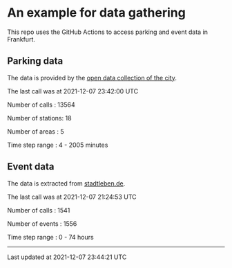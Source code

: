 # An example for data gathering

This repo uses the GitHub Actions to access parking and event data in Frankfurt.

## Parking data
The data is provided by the [open data collection of the city](https://www.offenedaten.frankfurt.de/).

The last call was at 2021-12-07 23:42:00 UTC

Number of calls   : 13564

Number of stations:    18

Number of areas   :     5

Time step range   :     4 -  2005 minutes


## Event data
The data is extracted from [stadtleben.de](https://stadtleben.de/frankfurt/).

The last call was at 2021-12-07 21:24:53 UTC

Number of calls   : 1541

Number of events  : 1556

Time step range   :    0 -   74 hours


----

Last updated at 2021-12-07 23:44:21 UTC
